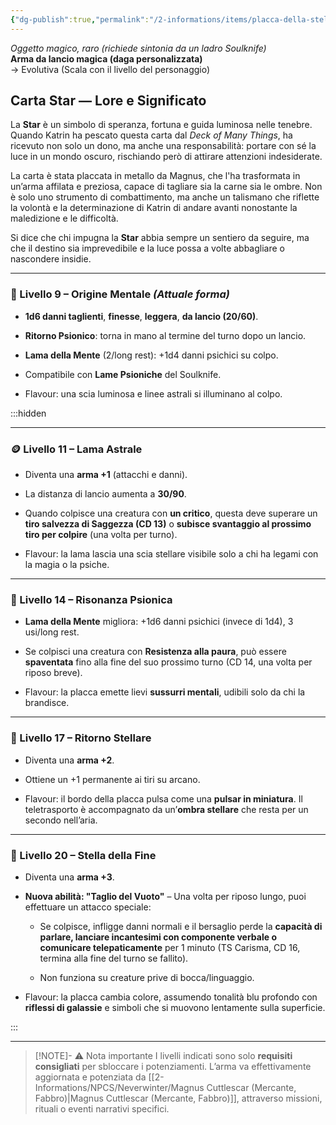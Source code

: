 ```yaml
---
{"dg-publish":true,"permalink":"/2-informations/items/placca-della-stella/","noteIcon":""}
---
```


_Oggetto magico, raro (richiede sintonia da un ladro Soulknife)_  
**Arma da lancio magica (daga personalizzata)**  
→ Evolutiva (Scala con il livello del personaggio)

## Carta Star — Lore e Significato

La **Star** è un simbolo di speranza, fortuna e guida luminosa nelle tenebre. Quando Katrin ha pescato questa carta dal _Deck of Many Things_, ha ricevuto non solo un dono, ma anche una responsabilità: portare con sé la luce in un mondo oscuro, rischiando però di attirare attenzioni indesiderate.

La carta è stata placcata in metallo da Magnus, che l'ha trasformata in un’arma affilata e preziosa, capace di tagliare sia la carne sia le ombre. Non è solo uno strumento di combattimento, ma anche un talismano che riflette la volontà e la determinazione di Katrin di andare avanti nonostante la maledizione e le difficoltà.

Si dice che chi impugna la **Star** abbia sempre un sentiero da seguire, ma che il destino sia imprevedibile e la luce possa a volte abbagliare o nascondere insidie.

---

### 📌 Livello 9 – Origine Mentale _(Attuale forma)_

- **1d6 danni taglienti**, **finesse**, **leggera**, **da lancio (20/60)**.
    
- **Ritorno Psionico**: torna in mano al termine del turno dopo un lancio.
    
- **Lama della Mente** (2/long rest): +1d4 danni psichici su colpo.
    
- Compatibile con **Lame Psioniche** del Soulknife.
    
- Flavour: una scia luminosa e linee astrali si illuminano al colpo.


:::hidden

---

### 🪙 Livello 11 – Lama Astrale

- Diventa una **arma +1** (attacchi e danni).
    
- La distanza di lancio aumenta a **30/90**.
    
- Quando colpisce una creatura con **un critico**, questa deve superare un **tiro salvezza di Saggezza (CD 13)** o **subisce svantaggio al prossimo tiro per colpire** (una volta per turno).
    
- Flavour: la lama lascia una scia stellare visibile solo a chi ha legami con la magia o la psiche.
    

---

### 💫 Livello 14 – Risonanza Psionica

- **Lama della Mente** migliora: +1d6 danni psichici (invece di 1d4), 3 usi/long rest.
    
- Se colpisci una creatura con **Resistenza alla paura**, può essere **spaventata** fino alla fine del suo prossimo turno (CD 14, una volta per riposo breve).
    
- Flavour: la placca emette lievi **sussurri mentali**, udibili solo da chi la brandisce.
    

---

### 🌠 Livello 17 – Ritorno Stellare

- Diventa una **arma +2**.
      
- Ottiene un +1 permanente ai tiri su arcano.
    
- Flavour: il bordo della placca pulsa come una **pulsar in miniatura**. Il teletrasporto è accompagnato da un’**ombra stellare** che resta per un secondo nell’aria.
    

---

### 🌌 Livello 20 – Stella della Fine

- Diventa una **arma +3**.
    
- **Nuova abilità: "Taglio del Vuoto"** – Una volta per riposo lungo, puoi effettuare un attacco speciale:
    
    - Se colpisce, infligge danni normali e il bersaglio perde la **capacità di parlare, lanciare incantesimi con componente verbale o comunicare telepaticamente** per 1 minuto (TS Carisma, CD 16, termina alla fine del turno se fallito).
        
    - Non funziona su creature prive di bocca/linguaggio.
        
- Flavour: la placca cambia colore, assumendo tonalità blu profondo con **riflessi di galassie** e simboli che si muovono lentamente sulla superficie.


:::

---
> [!NOTE]-  ⚠️ Nota importante
> I livelli indicati sono solo **requisiti consigliati** per sbloccare i potenziamenti. L’arma va effettivamente aggiornata e potenziata da [[2-Informations/NPCS/Neverwinter/Magnus Cuttlescar (Mercante, Fabbro)\|Magnus Cuttlescar (Mercante, Fabbro)]], attraverso missioni, rituali o eventi narrativi specifici.